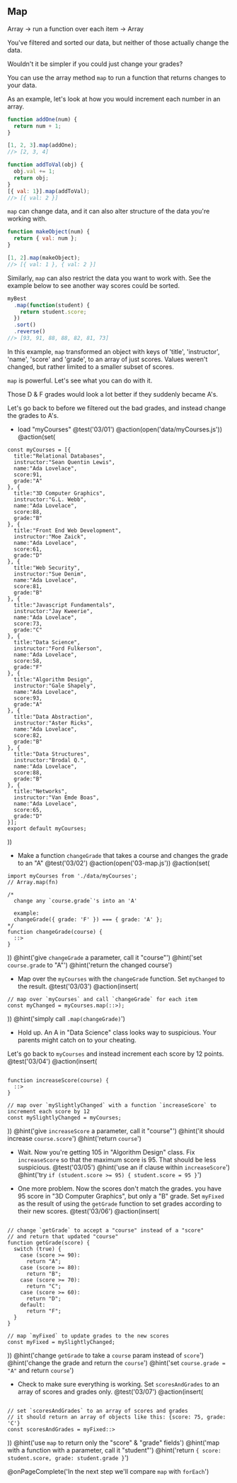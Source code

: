 ## Map
Array -> run a function over each item -> Array

You've filtered and sorted our data, but neither of those actually change the data.

Wouldn't it be simpler if you could just change your grades?

You can use the array method `map` to run a function that returns changes to your data.

As an example, let's look at how you would increment each number in an array.

```js
function addOne(num) {
  return num + 1;
}

[1, 2, 3].map(addOne);
//> [2, 3, 4]

function addToVal(obj) {
  obj.val += 1;
  return obj;
}
[{ val: 1}].map(addToVal);
//> [{ val: 2 }]
```

`map` can change data, and it can also alter structure of the data you're working with.

```js
function makeObject(num) {
  return { val: num };
}

[1, 2].map(makeObject);
//> [{ val: 1 }, { val: 2 }]
```

Similarly, `map` can also restrict the data you want to work with.  See the example below to see another way scores could be sorted.

```js
myBest
  .map(function(student) {
    return student.score;
  })
  .sort()
  .reverse()
//> [93, 91, 88, 88, 82, 81, 73]
```

In this example, `map` transformed an object with keys of 'title', 'instructor', 'name', 'score' and 'grade', to an array of just scores. Values weren't changed, but rather limited to a smaller subset of scores.

`map` is powerful. Let's see what you can do with it.

Those D & F grades would look a lot better if they suddenly became A's.

Let's go back to before we filtered out the bad grades, and instead change the grades to A's.

+ load "myCourses"
@test('03/01')
@action(open('data/myCourses.js'))
@action(set(
```
const myCourses = [{
  title:"Relational Databases",
  instructor:"Sean Quentin Lewis",
  name:"Ada Lovelace",
  score:91,
  grade:"A"
}, {
  title:"3D Computer Graphics",
  instructor:"G.L. Webb",
  name:"Ada Lovelace",
  score:88,
  grade:"B"
}, {
  title:"Front End Web Development",
  instructor:"Moe Zaick",
  name:"Ada Lovelace",
  score:61,
  grade:"D"
}, {
  title:"Web Security",
  instructor:"Sue Denim",
  name:"Ada Lovelace",
  score:81,
  grade:"B"
}, {
  title:"Javascript Fundamentals",
  instructor:"Jay Kweerie",
  name:"Ada Lovelace",
  score:73,
  grade:"C"
}, {
  title:"Data Science",
  instructor:"Ford Fulkerson",
  name:"Ada Lovelace",
  score:58,
  grade:"F"
}, {
  title:"Algorithm Design",
  instructor:"Gale Shapely",
  name:"Ada Lovelace",
  score:93,
  grade:"A"
}, {
  title:"Data Abstraction",
  instructor:"Aster Ricks",
  name:"Ada Lovelace",
  score:82,
  grade:"B"
}, {
  title:"Data Structures",
  instructor:"Brodal Q.",
  name:"Ada Lovelace",
  score:88,
  grade:"B"
}, {
  title:"Networks",
  instructor:"Van Emde Boas",
  name:"Ada Lovelace",
  score:65,
  grade:"D"
}];
export default myCourses;
```
))

+ Make a function `changeGrade` that takes a course and changes the grade to an "A"
@test('03/02')
@action(open('03-map.js'))
@action(set(
```
import myCourses from './data/myCourses';
// Array.map(fn)

/*
  change any `course.grade`'s into an 'A'

  example:
  changeGrade({ grade: 'F' }) === { grade: 'A' };
*/
function changeGrade(course) {
  ::>
}

```
))
@hint('give `changeGrade` a parameter, call it "course"')
@hint('set `course.grade` to "A"')
@hint('return the changed course')


+ Map over the `myCourses` with the `changeGrade` function. Set `myChanged` to the result.
@test('03/03')
@action(insert(
```
// map over `myCourses` and call `changeGrade` for each item
const myChanged = myCourses.map(::>);
```
))
@hint('simply call `.map(changeGrade)`')


+ Hold up. An A in "Data Science" class looks way to suspicious. Your parents might catch on to your cheating.

Let's go back to `myCourses` and instead increment each score by 12 points.
@test('03/04')
@action(insert(
```

function increaseScore(course) {
  ::>
}

// map over `mySlightlyChanged` with a function `increaseScore` to increment each score by 12
const mySlightlyChanged = myCourses;
```
))
@hint('give `increaseScore` a parameter, call it "course"')
@hint('it should increase `course.score`')
@hint('return `course`')

+ Wait. Now you're getting 105 in "Algorithm Design" class. Fix `increaseScore` so that the maximum score is 95. That should be less suspicious.
@test('03/05')
@hint('use an if clause within `increaseScore`')
@hint('try `if (student.score >= 95) { student.score = 95 }`')

+ One more problem. Now the scores don't match the grades. you have 95 score in "3D Computer Graphics", but only a "B" grade. Set `myFixed` as the result of using the `getGrade` function to set grades according to their new scores.
@test('03/06')
@action(insert(
```

// change `getGrade` to accept a "course" instead of a "score"
// and return that updated "course"
function getGrade(score) {
  switch (true) {
    case (score >= 90):
      return "A";
    case (score >= 80):
      return "B";
    case (score >= 70):
      return "C";
    case (score >= 60):
      return "D";
    default:
      return "F";
  }
}

// map `myFixed` to update grades to the new scores
const myFixed = mySlightlyChanged;
```
))
@hint('change `getGrade` to take a `course` param instead of `score`')
@hint('change the grade and return the `course`')
@hint('set `course.grade = "A"` and return `course`')

+ Check to make sure everything is working. Set `scoresAndGrades` to an array of scores and grades only.
@test('03/07')
@action(insert(
```

// set `scoresAndGrades` to an array of scores and grades
// it should return an array of objects like this: {score: 75, grade: 'C'}
const scoresAndGrades = myFixed::>
```
))
@hint('use `map` to return only the "score" & "grade" fields')
@hint('map with a function with a parameter, call it "student"')
@hint('return `{ score: student.score, grade: student.grade }`')

@onPageComplete('In the next step we'll compare `map` with `forEach`')
